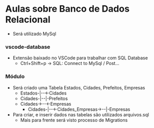 # Aulas sobre Banco de Dados Relacional
- Será utilizado MySql

### vscode-database
- Extensão baixado no VSCode para trabalhar com SQL Database
    - Ctrl+Shift+p -> SQL: Connect to MySql / Post...

### Módulo
- Será criado uma Tabela Estados, Cidades, Prefeitos, Empresas
    - Estados-|--<-Cidades
    - Cidades-|--|-Prefeitos
    - Cidades->--<-Empresas
        - Cidades-|--<-Cidades_Empresas->--|-Empresas
- Para criar, e inserir dados nas tabelas são utilizados arquivos.sql
    - Mais para frente será visto processo de Migrations